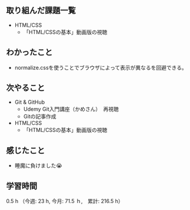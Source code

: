## 取り組んだ課題一覧
- HTML/CSS
  - 「HTML/CSSの基本」動画版の視聴
## わかったこと
- normalize.cssを使うことでブラウザによって表示が異なるを回避できる。
## 次やること
- Git & GitHub
  - Udemy Git入門講座（かめさん）　再視聴
  - Gitの記事作成
- HTML/CSS
  - 「HTML/CSSの基本」動画版の視聴
## 感じたこと
- 睡魔に負けました😭
## 学習時間
0.5 h （今週: 23 h, 今月: 71.5 ｈ,　累計: 216.5 h）
